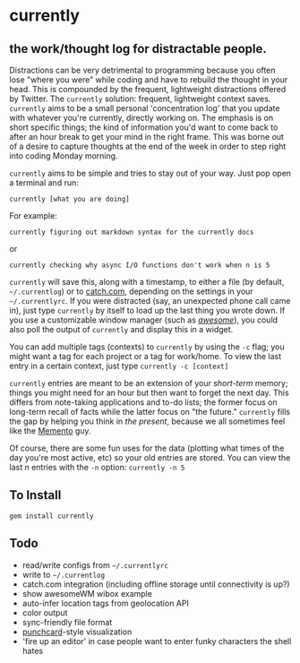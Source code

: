 currently
=========

the work/thought log for distractable people.
---------------------------------------------

Distractions can be very detrimental to programming because you often lose "where you were" while coding and have to rebuild the thought in your head. This is compounded by the frequent, lightweight distractions offered by Twitter. The `currently` solution: frequent, lightweight context saves. `currently` aims to be a small personal 'concentration log' that you update with whatever you're currently, directly working on. The emphasis is on short specific things; the kind of information you'd want to come back to after an hour break to get your mind in the right frame. This was borne out of a desire to capture thoughts at the end of the week in order to step right into coding Monday morning.

`currently` aims to be simple and tries to stay out of your way. Just pop open a terminal and run:

    currently [what you are doing]

For example:

    currently figuring out markdown syntax for the currently docs

or

    currently checking why async I/O functions don't work when n is 5

`currently` will save this, along with a timestamp, to either a file (by default, `~/.currentlog`) or to [catch.com](https://catch.com), depending on the settings in your `~/.currentlyrc`. If you were distracted (say, an unexpected phone call came in), just type `currently` by itself to load up the last thing you wrote down. If you use a customizable window manager (such as *[awesome](http://awesome.naquadah.org/)*), you could also poll the output of `currently` and display this in a widget.

You can add multiple tags (contexts) to `currently` by using the `-c` flag; you might want a tag for each project or a tag for work/home. To view the last entry in a certain context, just type `currently -c [context]` 

`currently` entries are meant to be an extension of your *short-term* memory; things you might need for an hour but then want to forget the next day. This differs from note-taking applications and to-do lists; the former focus on long-term recall of facts while the latter focus on "the future." `currently` fills the gap by helping you think in *the present*, because we all sometimes feel like the [Memento](http://www.imdb.com/title/tt0209144/) guy.

Of course, there are some fun uses for the data (plotting what times of the day you're most active, etc) so your old entries are stored. You can view the last *n* entries with the `-n` option: `currently -n 5`

To Install
----------

    gem install currently

Todo
----
* read/write configs from `~/.currentlyrc`
* write to `~/.currentlog`
* catch.com integration (including offline storage until connectivity is up?)
* show awesomeWM wibox example
* auto-infer location tags from geolocation API
* color output
* sync-friendly file format
* [punchcard](http://gitready.com/images/punchcard.png)-style visualization
* 'fire up an editor' in case people want to enter funky characters the shell hates

